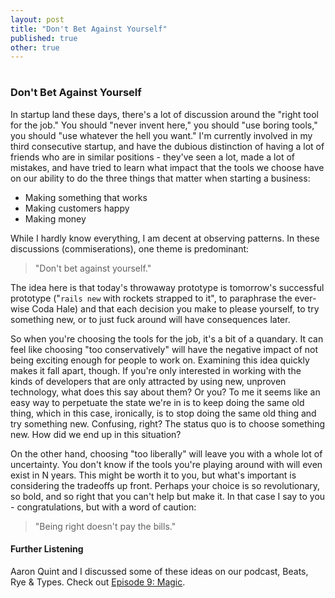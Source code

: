 ```yaml
---
layout: post
title: "Don't Bet Against Yourself"
published: true
other: true
---
```

# 
# 
### Don't Bet Against Yourself

In startup land these days, there's a lot of discussion around the "right tool for the job." You should "never invent here," you should "use boring tools," you should "use whatever the hell you want." I'm currently involved in my third consecutive startup, and have the dubious distinction of having a lot of friends who are in similar positions - they've seen a lot, made a lot of mistakes, and have tried to learn what impact that the tools we choose have on our ability to do the three things that matter when starting a business:

* Making something that works
* Making customers happy
* Making money

While I hardly know everything, I am decent at observing patterns. In these discussions (commiserations), one theme is predominant:

> "Don't bet against yourself."

The idea here is that today's throwaway prototype is tomorrow's successful prototype ("`rails new` with rockets strapped to it", to paraphrase the ever-wise Coda Hale) and that each decision you make to please yourself, to try something new, or to just fuck around will have consequences later.

So when you're choosing the tools for the job, it's a bit of a quandary. It can feel like choosing "too conservatively" will have the negative impact of not being exciting enough for people to work on. Examining this idea quickly makes it fall apart, though. If you're only interested in working with the kinds of developers that are only attracted by using new, unproven technology, what does this say about them? Or you? To me it seems like an easy way to perpetuate the state we're in is to keep doing the same old thing, which in this case, ironically, is to stop doing the same old thing and try something new. Confusing, right? The status quo is to choose something new. How did we end up in this situation?

On the other hand, choosing "too liberally" will leave you with a whole lot of uncertainty. You don't know if the tools you're playing around with will even exist in N years. This might be worth it to you, but what's important is considering the tradeoffs up front. Perhaps your choice is so revolutionary, so bold, and so right that you can't help but make it. In that case I say to you - congratulations, but with a word of caution:

> "Being right doesn't pay the bills."

#### Further Listening

Aaron Quint and I discussed some of these ideas on our podcast, Beats, Rye & Types. Check out [Episode 9: Magic](http://beatsryetypes.com/episodes/2015/03/30/episode-9-magic.html).

